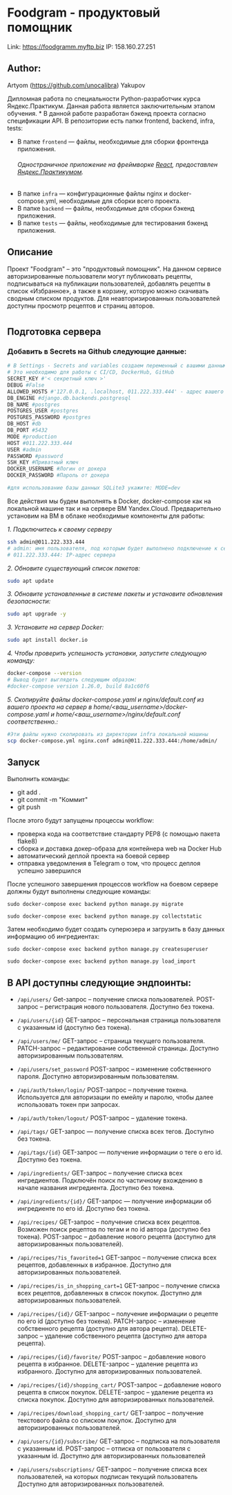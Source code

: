 # Foodgram - продуктовый помощник

Link: https://foodgramm.myftp.biz
IP: 158.160.27.251

## Author: 

Artyom (https://github.com/unocalibra) Yakupov 

Дипломная работа по специальности Python-разработчик курса Яндекс.Практикум. Данная работа является заключительным этапом обучения. *
В данной работе разработан бэкенд проекта согласно спецификации API. В репозитории есть папки frontend, backend, infra, tests:
* В папке `frontend` — файлы, необходимые для сборки фронтенда приложения. 
  ###### Одностраничное приложение на фреймворке [React](https://ru.reactjs.org/), предоставлен [Яндекс.Практикумом](https://practicum.yandex.ru/). 
* В папке `infra` — конфигурационные файлы nginx и docker-compose.yml, необходимые для сборки всего проекта.
* В папке `backend` — файлы, необходимые для сборки бэкенд приложения.
* В папке `tests` — файлы, необходимые для тестирования бэкенд приложения.
 
## Описание
Проект "Foodgram" – это "продуктовый помощник". На данном сервисе авторизированные пользователи могут публиковать рецепты, подписываться на публикации пользователей, добавлять  рецепты в список «Избранное», а также в корзину, которую можно скачивать сводным списком продуктов. Для неавторизированных пользователей доступны просмотр рецептов и страниц авторов.

#

## Подготовка сервера
### Добавить в Secrets на Github следующие данные:
```bash
# В Settings - Secrets and variables создаем переменный с вашими данными
# Это необходимо для работы с CI/CD, DockerHub, GitHub
SECRET_KEY #'< секретный ключ >'
DEBUG #False
ALLOWED_HOSTS #'127.0.0.1, .localhost, 011.222.333.444' - адрес вашего сервера
DB_ENGINE #django.db.backends.postgresql
DB_NAME #postgres
POSTGRES_USER #postgres
POSTGRES_PASSWORD #postgres
DB_HOST #db
DB_PORT #5432
MODE #production
HOST #011.222.333.444
USER #admin
PASSWORD #password
SSH_KEY #Приватный ключ
DOCKER_USERNAME #Логин от докера
DOCKER_PASSWORD #Пароль от докера

#для использование базы данных SQLite3 укажите: MODE=dev
```

Все действия мы будем выполнять в Docker, docker-compose как на локальной машине так и на сервере ВМ Yandex.Cloud.
Предварительно установим на ВМ в облаке необходимые компоненты для работы:

*1. Подключитесь к своему серверу*

```bash
ssh admin@011.222.333.444
# admin: имя пользователя, под которым будет выполнено подключение к серверу
# 011.222.333.444: IP-адрес сервера 
```

*2. Обновите существующий список пакетов:*
```bash
sudo apt update
```

*3. Обновите установленные в системе пакеты и установите обновления безопасности:*
```bash
sudo apt upgrade -y
```

*3. Установите на сервер Docker:*
```bash
sudo apt install docker.io
```

*4. Чтобы проверить успешность установки, запустите следующую команду:*
```bash
docker-compose --version
# Вывод будет выглядеть следующим образом:
#docker-compose version 1.26.0, build 8a1c60f6
```

*5. Скопируйте файлы docker-compose.yaml и nginx/default.conf из вашего проекта на сервер в home/<ваш_username>/docker-compose.yaml и home/<ваш_username>/nginx/default.conf соответственно.:*
```bash
#Эти файлы нужно скопировать из директории infra локальной машины
scp docker-compose.yml nginx.conf admin@011.222.333.444:/home/admin/
```
## Запуск

Выполнить команды:

*   git add .
*   git commit -m "Коммит"
*   git push

После этого будут запущены процессы workflow:

*   проверка кода на соответствие стандарту PEP8 (с помощью пакета flake8) 
*   сборка и доставка докер-образа для контейнера web на Docker Hub
*   автоматический деплой проекта на боевой сервер
*   отправка уведомления в Telegram о том, что процесс деплоя успешно завершился

После успешного завершения процессов workflow на боевом сервере должны будут выполнены следующие команды:

```
sudo docker-compose exec backend python manage.py migrate

```

```
sudo docker-compose exec backend python manage.py collectstatic 
```

Затем необходимо будет создать суперюзера и загрузить в базу данных информацию об ингредиентах:

```
sudo docker-compose exec backend python manage.py createsuperuser

```

```
sudo docker-compose exec backend python manage.py load_import 

```


## В API доступны следующие эндпоинты:

* ```/api/users/```  Get-запрос – получение списка пользователей. POST-запрос – регистрация нового пользователя. Доступно без токена.

* ```/api/users/{id}``` GET-запрос – персональная страница пользователя с указанным id (доступно без токена).

* ```/api/users/me/``` GET-запрос – страница текущего пользователя. PATCH-запрос – редактирование собственной страницы. Доступно авторизированным пользователям. 

* ```/api/users/set_password``` POST-запрос – изменение собственного пароля. Доступно авторизированным пользователям. 

* ```/api/auth/token/login/``` POST-запрос – получение токена. Используется для авторизации по емейлу и паролю, чтобы далее использовать токен при запросах.

* ```/api/auth/token/logout/``` POST-запрос – удаление токена. 

* ```/api/tags/``` GET-запрос — получение списка всех тегов. Доступно без токена.

* ```/api/tags/{id}``` GET-запрос — получение информации о теге о его id. Доступно без токена. 

* ```/api/ingredients/``` GET-запрос – получение списка всех ингредиентов. Подключён поиск по частичному вхождению в начале названия ингредиента. Доступно без токена. 

* ```/api/ingredients/{id}/``` GET-запрос — получение информации об ингредиенте по его id. Доступно без токена. 

* ```/api/recipes/``` GET-запрос – получение списка всех рецептов. Возможен поиск рецептов по тегам и по id автора (доступно без токена). POST-запрос – добавление нового рецепта (доступно для авторизированных пользователей).

* ```/api/recipes/?is_favorited=1``` GET-запрос – получение списка всех рецептов, добавленных в избранное. Доступно для авторизированных пользователей. 

* ```/api/recipes/is_in_shopping_cart=1``` GET-запрос – получение списка всех рецептов, добавленных в список покупок. Доступно для авторизированных пользователей. 

* ```/api/recipes/{id}/``` GET-запрос – получение информации о рецепте по его id (доступно без токена). PATCH-запрос – изменение собственного рецепта (доступно для автора рецепта). DELETE-запрос – удаление собственного рецепта (доступно для автора рецепта).

* ```/api/recipes/{id}/favorite/``` POST-запрос – добавление нового рецепта в избранное. DELETE-запрос – удаление рецепта из избранного. Доступно для авторизированных пользователей. 

* ```/api/recipes/{id}/shopping_cart/``` POST-запрос – добавление нового рецепта в список покупок. DELETE-запрос – удаление рецепта из списка покупок. Доступно для авторизированных пользователей. 

* ```/api/recipes/download_shopping_cart/``` GET-запрос – получение текстового файла со списком покупок. Доступно для авторизированных пользователей. 

* ```/api/users/{id}/subscribe/``` GET-запрос – подписка на пользователя с указанным id. POST-запрос – отписка от пользователя с указанным id. Доступно для авторизированных пользователей

* ```/api/users/subscriptions/``` GET-запрос – получение списка всех пользователей, на которых подписан текущий пользователь Доступно для авторизированных пользователей. 

